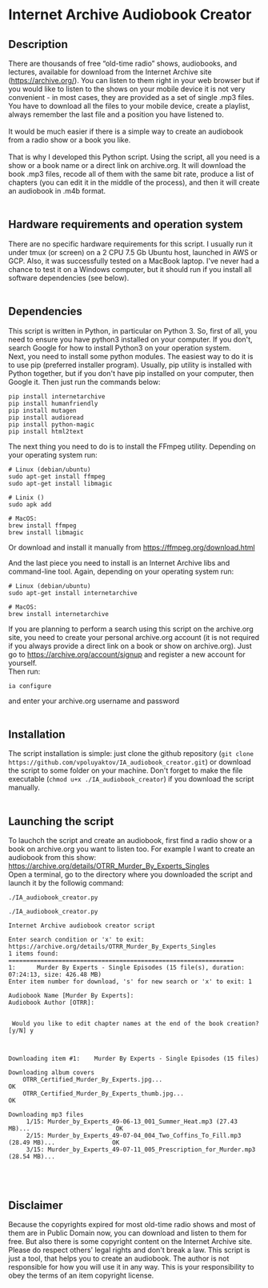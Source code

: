 # Internet Archive Audiobook Creator

## Description
There are thousands of free “old-time radio” shows, audiobooks, and lectures, available for download from the Internet Archive site (https://archive.org/). You can listen to them right in your web browser but if you would like to listen to the shows on your mobile device it is not very convenient - in most cases, they are provided as a set of single .mp3 files. You have to download all the files to your mobile device, create a playlist, always remember the last file and a position you have listened to.<br><br>
It would be much easier if there is a simple way to create an audiobook from a radio show or a book you like.<br><br>
That is why I developed this Python script. Using the script, all you need is a show or a book name or a direct link on archive.org. It will download the book .mp3 files, recode all of them with the same bit rate, produce a list of chapters (you can edit it in the middle of the process), and then it will create an audiobook in .m4b format.
<br><br>


## Hardware requirements and operation system
There are no specific hardware requirements for this script. I usually run it under tmux (or screen) on a 2 CPU 7.5 Gb Ubuntu host, launched in AWS or GCP.
Also, it was successfully tested on a MacBook laptop. I've never had a chance to test it on a Windows computer, but it should run if you install all software dependencies (see below).
<br><br>


## Dependencies

This script is written in Python, in particular on Python 3. So, first of all, you need to ensure you have python3 installed on your computer. If you don't, search Google for how to install Python3 on your operation system.<br>
Next, you need to install some python modules. The easiest way to do it is to use pip (preferred installer program). Usually, pip utility is installed with Python together, but if you don't have pip installed on your computer, then Google it. Then just run the commands below:
```
pip install internetarchive
pip install humanfriendly
pip install mutagen
pip install audioread
pip install python-magic
pip install html2text
```
The next thing you need to do is to install the FFmpeg utility. Depending on your operating system run:
```
# Linux (debian/ubuntu)
sudo apt-get install ffmpeg
sudo apt-get install libmagic

# Linix ()
sudo apk add

# MacOS:
brew install ffmpeg
brew install libmagic
```
Or download and install it manually from https://ffmpeg.org/download.html <br>


And the last piece you need to install is an Internet Archive libs and command-line tool. Again, depending on your operating system run:
```
# Linux (debian/ubuntu)
sudo apt-get install internetarchive

# MacOS:
brew install internetarchive
```
If you are planning to perform a search using this script on the archive.org site, you need to create your personal archive.org account (it is not required if you always provide a direct link on a book or show on archive.org). Just go to https://archive.org/account/signup and register a new account for yourself. <br>
Then run:
```
ia configure
```
and enter your archive.org username and password
<br><br>

## Installation
The script installation is simple: just clone the github repository (`git clone https://github.com/vpoluyaktov/IA_audiobook_creator.git`) or download the script to some folder on your machine. Don't forget to make the file executable (`chmod u+x ./IA_audiobook_creator`) if you download the script manually.
<br><br>

## Launching the script
To lauchch the script and create an audiobook, first find a radio show or a book on archive.org you want to listen too.
For example I want to create an audiobook from this show: https://archive.org/details/OTRR_Murder_By_Experts_Singles<br>
Open a terminal, go to the directory where you downloaded the script and launch it by the followig command:
```
./IA_audiobook_creator.py
```

```
./IA_audiobook_creator.py

Internet Archive audiobook creator script

Enter search condition or 'x' to exit: https://archive.org/details/OTRR_Murder_By_Experts_Singles
1 items found:
===============================================================
1:      Murder By Experts - Single Episodes (15 file(s), duration: 07:24:13, size: 426.48 MB)
Enter item number for download, 's' for new search or 'x' to exit: 1

Audiobook Name [Murder By Experts]:
Audiobook Author [OTRR]:


 Would you like to edit chapter names at the end of the book creation? [y/N] y



Downloading item #1:    Murder By Experts - Single Episodes (15 files)

Downloading album covers
    OTRR_Certified_Murder_By_Experts.jpg...                                                    OK
    OTRR_Certified_Murder_By_Experts_thumb.jpg...                                              OK

Downloading mp3 files
     1/15: Murder_by_Experts_49-06-13_001_Summer_Heat.mp3 (27.43 MB)...                        OK
     2/15: Murder_by_Experts_49-07-04_004_Two_Coffins_To_Fill.mp3 (28.49 MB)...                OK
     3/15: Murder_by_Experts_49-07-11_005_Prescription_for_Murder.mp3 (28.54 MB)...
```


<br><br>

## Disclaimer
Because the copyrights expired for most old-time radio shows and most of them are in Public Domain now, you can download and listen to them for free. But also there is some copyright content on the Internet Archive site. Please do respect others' legal rights and don't break a law. This script is just a tool, that helps you to create an audiobook. The author is not responsible for how you will use it in any way. This is your responsibility to obey the terms of an item copyright license.

